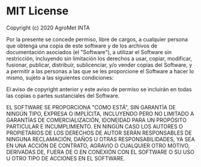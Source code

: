 # MIT License

Copyright (c) 2020 AgroMet INTA

Por la presente se concede permiso, libre de cargos, a cualquier persona que 
obtenga una copia de este software y de los archivos de documentación asociados 
(el "Software"), a utilizar el Software sin restricción, incluyendo sin 
limitación los derechos a usar, copiar, modificar, fusionar, publicar, 
distribuir, sublicenciar, y/o vender copias del Software, y a permitir a las 
personas a las que se les proporcione el Software a hacer lo mismo, sujeto a las
siguientes condiciones:

El aviso de copyright anterior y este aviso de permiso se incluirán en todas las
copias o partes sustanciales del Software.

EL SOFTWARE SE PROPORCIONA "COMO ESTÁ", SIN GARANTÍA DE NINGÚN TIPO, EXPRESA O 
IMPLÍCITA, INCLUYENDO PERO NO LIMITADO A GARANTÍAS DE COMERCIALIZACIÓN, 
IDONEIDAD PARA UN PROPÓSITO PARTICULAR E INCUMPLIMIENTO. EN NINGÚN CASO LOS 
AUTORES O PROPIETARIOS DE LOS DERECHOS DE AUTOR SERÁN RESPONSABLES DE NINGUNA 
RECLAMACIÓN, DAÑOS U OTRAS RESPONSABILIDADES, YA SEA EN UNA ACCIÓN DE CONTRATO, 
AGRAVIO O CUALQUIER OTRO MOTIVO, DERIVADAS DE, FUERA DE O EN CONEXIÓN CON EL 
SOFTWARE O SU USO U OTRO TIPO DE ACCIONES EN EL SOFTWARE.

